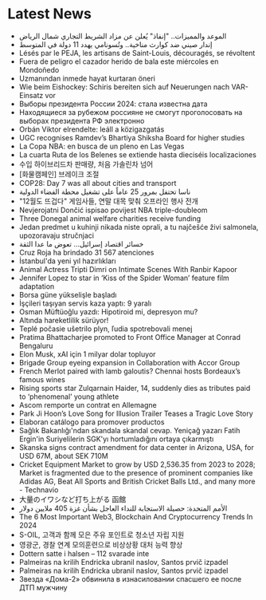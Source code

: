 # Latest News
-  الموعد والمميزات.. "إنفاذ" يُعلن عن مزاد الشريط التجاري شمال الرياض
-  إندار صيني ضد كوارث مناخية.. وتُسونامي يهدد 11 دولة في المتوسط
-  ​Lésés par le PEJA, les artisans de Saint-Louis, découragés, se révoltent
-  Fuera de peligro el cazador herido de bala este miércoles en Mondoñedo
-  Uzmanından inmede hayat kurtaran öneri
-  Wie beim Eishockey: Schiris bereiten sich auf Neuerungen nach VAR-Einsatz vor
-  Выборы президента России 2024: стала известна дата
-  Находящиеся за рубежом россияне не смогут проголосовать на выборах президента РФ электронно
-  Orbán Viktor elrendelte: leáll a közigazgatás
-  UGC recognises Ramdev’s Bhartiya Shiksha Board for higher studies
-  La Copa NBA: en busca de un pleno en Las Vegas
-  La cuarta Ruta de los Belenes se extiende hasta dieciséis localizaciones
-  수입 하이브리드차 판매량, 처음 가솔린차 넘어
-  [화물캠페인] 브레이크 조절
-  COP28: Day 7 was all about cities and transport
-  ناسا تحتفل بمرور 25 عاماً على تشغيل محطة الفضاء الدولية
-  "12월도 뜨겁다" 게임사들, 연말 대목 맞춰 오프라인 행사 전개
-  Nevjerojatni Dončić ispisao povijest NBA triple-doubleom
-  Three Donegal animal welfare charities receive funding
-  Jedan predmet u kuhinji nikada niste oprali, a tu najčešće živi salmonela, upozoravaju stručnjaci
-  خسائر اقتصاد إسرائيل... تعوض ما عدا الثقة
-  Cruz Roja ha brindado 31 567 atenciones
-  İstanbul'da yeni yıl hazırlıkları
-  Animal Actress Tripti Dimri on Intimate Scenes With Ranbir Kapoor
-  Jennifer Lopez to star in ‘Kiss of the Spider Woman’ feature film adaptation
-  Borsa güne yükselişle başladı
-  İşçileri taşıyan servis kaza yaptı: 9 yaralı
-  Osman Müftüoğlu yazdı: Hipotiroid mi, depresyon mu?
-  Altında hareketlilik sürüyor!
-  Teplé počasie ušetrilo plyn, ľudia spotrebovali menej
-  Pratima Bhattacharjee promoted to Front Office Manager at Conrad Bengaluru
-  Elon Musk, xAI için 1 milyar dolar topluyor
-  Brigade Group eyeing expansion in Collaboration with Accor Group
-  French Merlot paired with lamb galoutis? Chennai hosts Bordeaux’s famous wines
-  Rising sports star Zulqarnain Haider, 14, suddenly dies as tributes paid to ‘phenomenal’ young athlete
-  Ascom remporte un contrat en Allemagne
-  Park Ji Hoon’s Love Song for Illusion Trailer Teases a Tragic Love Story
-  Elaboran catálogo para promover productos
-  Sağlık Bakanlığı'ndan skandala skandal cevap. Yeniçağ yazarı Fatih Ergin'in Suriyelilerin SGK'yı hortumladığını ortaya çıkarmıştı
-  Skanska signs contract amendment for data center in Arizona, USA, for USD 67M, about SEK 710M
-  Cricket Equipment Market to grow by USD 2,536.35 from 2023 to 2028; Market is fragmented due to the presence of prominent companies like Adidas AG, Beat All Sports and British Cricket Balls Ltd., and many more - Technavio
-  大量のイワシなど打ち上がる 函館
-  الأمم المتحدة: حصيلة الاستجابة للنداء العاجل بشأن غزة 405 ملايين دولار
-  The 6 Most Important Web3, Blockchain And Cryptocurrency Trends In 2024
-  S-OIL, 고객과 함께 모은 주유 포인트로 청소년 자립 지원
-  영광군, 경찰 연계 모의훈련으로 비상상황 대처 능력 향상
-  Dottern satte i halsen – 112 svarade inte
-  Palmeiras na krilih Endricka ubranil naslov, Santos prvič izpadel
-  Palmeiras na krilih Endricka ubranil naslov, Santos prvič izpadel
-  Звезда «Дома-2» обвинила в изнасиловании спасшего ее после ДТП мужчину
